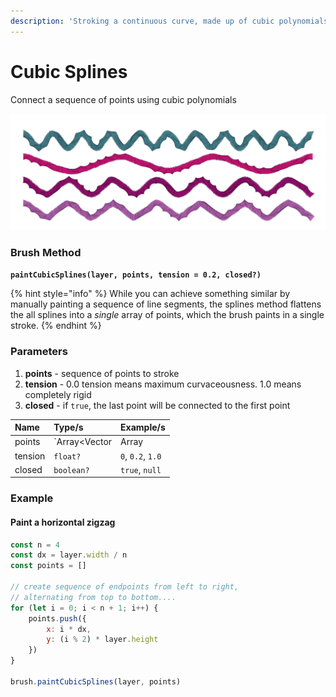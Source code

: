 ```yaml
---
description: 'Stroking a continuous curve, made up of cubic polynomials'
---
```


# Cubic Splines

Connect a sequence of points using cubic polynomials

![](../../.gitbook/assets/2dedab.png)

### Brush Method <a id="overview"></a>

**`paintCubicSplines(layer, points, tension = 0.2, closed?)`**‌

{% hint style="info" %}
While you can achieve something similar by manually painting a sequence of line segments, the splines method flattens the all splines into a _single_ array of points, which the brush paints in a single stroke.
{% endhint %}

### ‌Parameters‌‌ <a id="parameters"></a>

1. **points** - sequence of points to stroke
2. **tension** - 0.0 tension means maximum curvaceousness. 1.0 means completely rigid
3. **closed** - if `true`, the last point will be connected to the first point

| Name | Type/s | Example/s |
| :--- | :--- | :--- |
| points | `Array<Vector|Array|Object>` | `[new Vector(x, y)]`, `[[x, y]]`, `[{x, y}]` |
| tension | `float?` | `0`, `0.2`, `1.0` |
| closed | `boolean?` | `true`, `null` |

### Example

#### Paint a horizontal zigzag

```javascript
const n = 4
const dx = layer.width / n
const points = []

// create sequence of endpoints from left to right,
// alternating from top to bottom....
for (let i = 0; i < n + 1; i++) {
    points.push({
        x: i * dx, 
        y: (i % 2) * layer.height
    })
}

brush.paintCubicSplines(layer, points)
```

